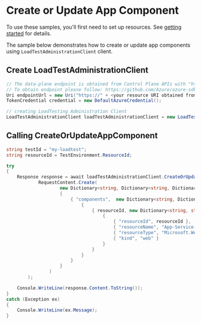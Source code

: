 # Create or Update App Component

To use these samples, you'll first need to set up resources. See [getting started](https://github.com/Azure/azure-sdk-for-net/blob/main/sdk/loadtestservice/Azure.Developer.LoadTesting/README.md#getting-started) for details.

The sample below demonstrates how to create or update app components using `LoadTestAdministrationClient` client.

## Create LoadTestAdministrationClient
```C# Snippet:Azure_Developer_LoadTesting_CreateAdminClient
// The data-plane endpoint is obtained from Control Plane APIs with "https://"
// To obtain endpoint please follow: https://github.com/Azure/azure-sdk-for-net/tree/main/sdk/loadtestservice/Azure.Developer.LoadTesting#data-plane-endpoint
Uri endpointUrl = new Uri("https://" + <your resource URI obtained from steps above>);
TokenCredential credential = new DefaultAzureCredential();

// creating LoadTesting Administration Client
LoadTestAdministrationClient loadTestAdministrationClient = new LoadTestAdministrationClient(endpointUrl, credential);
```

## Calling CreateOrUpdateAppComponent
```C# Snippet:Azure_Developer_LoadTesting_CreateOrUpdateAppComponentAsync
string testId = "my-loadtest";
string resourceId = TestEnvironment.ResourceId;

try
{
    Response response = await loadTestAdministrationClient.CreateOrUpdateAppComponentsAsync(testId,
            RequestContent.Create(
                    new Dictionary<string, Dictionary<string, Dictionary<string, string>>>
                    {
                        { "components",  new Dictionary<string, Dictionary<string, string>>
                            {
                                { resourceId, new Dictionary<string, string>
                                    {
                                        { "resourceId", resourceId },
                                        { "resourceName", "App-Service-Sample-Demo" },
                                        { "resourceType", "Microsoft.Web/sites" },
                                        { "kind", "web" }
                                    }
                                }
                            }
                        }
                    }
                )
        );

    Console.WriteLine(response.Content.ToString());
}
catch (Exception ex)
{
    Console.WriteLine(ex.Message);
}
```
